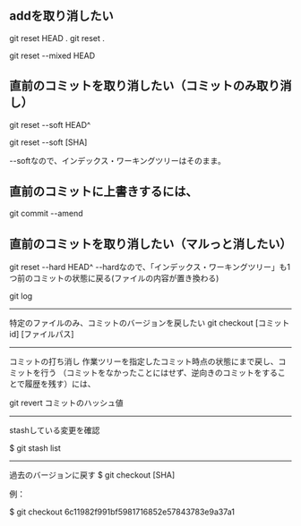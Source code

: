 

## addを取り消したい
git reset HEAD .
git reset .

git reset --mixed HEAD

## 直前のコミットを取り消したい（コミットのみ取り消し）
git reset --soft HEAD^

git reset --soft [SHA]

--softなので、インデックス・ワーキングツリーはそのまま。

## 直前のコミットに上書きするには、

git commit --amend


## 直前のコミットを取り消したい（マルっと消したい）

git reset --hard HEAD^
--hardなので、「インデックス・ワーキングツリー」も1つ前のコミットの状態に戻る(ファイルの内容が置き換わる)


git log

__________________________

特定のファイルのみ、コミットのバージョンを戻したい
git checkout [コミットid] [ファイルパス]

__________________________________

コミットの打ち消し
作業ツリーを指定したコミット時点の状態にまで戻し、コミットを行う
（コミットをなかったことにはせず、逆向きのコミットをすることで履歴を残す）には、

git revert コミットのハッシュ値

_____________________________________

stashしている変更を確認

$ git stash list

______________________________________________________________
過去のバージョンに戻す
$ git checkout [SHA]

例：

$ git checkout 6c11982f991bf5981716852e57843783e9a37a1
